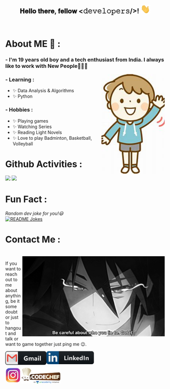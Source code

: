 <!-- ### Hi there 👋 -->

<!--
**PARSHWA0510/PARSHWA0510** is a ✨ _special_ ✨ repository because its `README.md` (this file) appears on your GitHub profile.

Here are some ideas to get you started:

- 🔭 I’m currently working on ...
- 🌱 I’m currently learning ...
- 👯 I’m looking to collaborate on ...
- 🤔 I’m looking for help with ...
- 💬 Ask me about ...
- 📫 How to reach me: ...
- 😄 Pronouns: ...
- ⚡ Fun fact: ...
-->

<div align="center">
<h2> 𝐇𝐞𝐥𝐥𝐨 𝐭𝐡𝐞𝐫𝐞, 𝐟𝐞𝐥𝐥𝐨𝐰 <𝚍𝚎𝚟𝚎𝚕𝚘𝚙𝚎𝚛𝚜/>! <img src="https://github.com/PARSHWA0510/PARSHWA0510/blob/main/assests/Hi.gif" width="30"></h2>
</div>
<br>

# About ME 💬 :

### - I'm 19 years  old boy and a tech enthusiast from India. I always like to work with New People🧑‍🤝‍🧑

<img hight="60" width="200" alt="GIF" align="right" src="https://github.com/PARSHWA0510/PARSHWA0510/blob/main/assests/me1.jpg">

### - Learning :
- ✨ Data Analysis & Algorithms
- ✨ Python

### - Hobbies : 
- ✨ Playing games
- ✨ Watching Series
- ✨ Reading Light Novels
- ✨ Love to play Badminton, Basketball, Volleyball


# Github Activities : <br>
<img src="https://github-readme-stats.vercel.app/api?username=PARSHWA0510&include_all_commits=true&count_private=true&show_icons=true&line_height=20&title_color=7A7ADB&icon_color=2234AE&text_color=D3D3D3&bg_color=0,000000,130F40">

<img src="https://github-readme-stats.vercel.app/api/top-langs/?username=PARSHWA0510&layout=compact&theme=merko">

<br>

# Fun Fact : <br>
<i>Random dev joke for you!😃</i><br>
<a href="https://readme-jokes.vercel.app"><img align="center" src="https://readme-jokes.vercel.app/api?bgColor=%23073b4c&textColor=%2306d6a0&aColor=%2306d6a0&borderColor=%2306d6a0" alt="README Jokes"></a>


# Contact Me :

<p>
 </br>


<img hight="320" width="450" align="right" alt="GIF" src="https://github.com/PARSHWA0510/PARSHWA0510/blob/main/assests/93195.gif">


If you want to reach out to me about anything, be it some doubt or just to hangout and talk or want to game together just ping me 😉.

<a href="mailto:mehtaparshwa.05@gmail.com">
 <img align="left" alt="Gmail" width="130" hight="100" src="https://github.com/PARSHWA0510/PARSHWA0510/blob/main/assests/gmail.png" />
 
</a>
<a href="https://www.linkedin.com/in/parshwa-mehta-949306205">
  <img align="left" alt="Linkedin" width="150" hight="100" src="https://github.com/PARSHWA0510/PARSHWA0510/blob/main/assests/linkedin.png" />
 <br> <br> <br>
 <a href="https://www.instagram.com/parshwa_0510/">
  <img align="left" alt="Linkedin" width="50" hight="25" src="https://github.com/PARSHWA0510/PARSHWA0510/blob/main/assests/instagram.jpg" />
  
  <a href="http://codechef.com/users/PARSHWA0510">
  <img align="left" alt="Linkedin" width="125" hight="75" src="https://github.com/PARSHWA0510/PARSHWA0510/blob/main/assests/codechef.png" />
</br>
</br>
</br>
</a>
<!-- <a href="https://www.reddit.com/user/X_Ashutosh_X">
  <img align="left" alt=" Reddit" width="130" hight="100" src="https://github.com/Xx-Ashutosh-xX/Xx-Ashutosh-xX/blob/master/assets/icons/reddit.png" />
</a>
<a href="https://steamcommunity.com/profiles/76561198182224539/">
  <img align="left" alt="Steam" width="130" hight="100" src="https://github.com/Xx-Ashutosh-xX/Xx-Ashutosh-xX/blob/master/assets/icons/steam.png" />
</a> -->
 </p>
